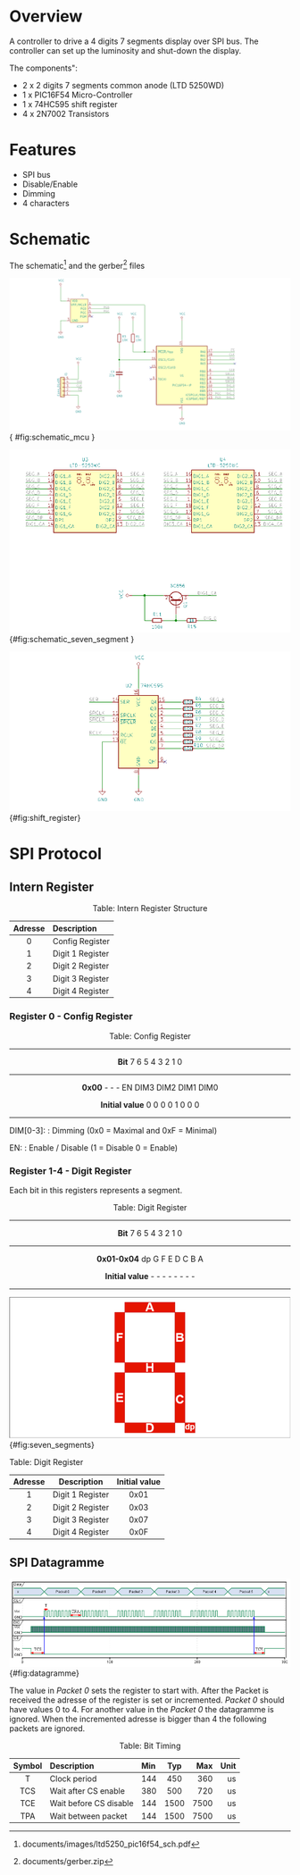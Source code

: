  
# Overview

A controller to drive a 4 digits 7 segments display over SPI bus. The controller can set up the luminosity and shut-down the display.  

The components":

- 2 x 2 digits 7 segments common anode (LTD 5250WD)
- 1 x PIC16F54 Micro-Controller
- 1 x  74HC595 shift register
- 4 x 2N7002 Transistors

# Features

- SPI bus
- Disable/Enable
- Dimming
- 4 characters

# Schematic

The schematic[^schematic] and the gerber[^gerber] files

[^gerber]: documents/gerber.zip
[^schematic]: documents/images/ltd5250_pic16f54_sch.pdf

<figcaption>

![Schematic MCU](documents/images/schematic_mcu.png){ #fig:schematic_mcu }

</figcaption>

<figcaption>

![Schematic Seven-Segments](documents/images/schematic_seven_segment.png){#fig:schematic_seven_segment }

</figcaption>

<figcaption>

![Schematic Programmer and Header](documents/images/shift_register.png){#fig:shift_register}

</figcaption>

# SPI Protocol

## Intern Register

<center>

Table: Intern Register Structure

| Adresse | Description |
|:---:|:---|
| 0   | Config Register  |
| 1   | Digit 1 Register |
| 2   | Digit 2 Register |
| 3   | Digit 3 Register |
| 4   | Digit 4 Register |

</center>

### Register 0 - Config Register

<center>

Table: Config Register 

-----------------------------------------------------------------------------
__Bit__              7      6      5      4      3       2       1       0 
--------           -----  -----  -----  -----  ------  ------  ------  ------ 
__0x00__        	 -      -      -     EN     DIM3    DIM2    DIM1    DIM0  

__Initial value__    0      0      0     0       1       0       0       0 

-----------------------------------------------------------------------------

</center>


DIM[0-3]:
:  Dimming (0x0 = Maximal and 0xF = Minimal)

EN:
: Enable / Disable (1 = Disable 0 = Enable)

### Register 1-4 - Digit Register

Each bit in this registers represents a segment.

<center>

Table: Digit Register 

-------------------------------------------------------------
__Bit__              7     6     5     4     3     2     1     0  
----               ----- ----- ----- ----- ----- ----- ----- -----
__0x01-0x04__       dp     G     F     E     D     C     B     A  

__Initial value__   -      -     -     -     -     -     -     - 

-------------------------------------------------------------


</center>


<figcaption>

![Seven Segments](documents/images/seven_segments.png){#fig:seven_segments}

</figcaption>

Table: Digit Register 

| Adresse | Description | Initial value |
|:---:|:---:|:---:|
| 1   | Digit 1 Register | 0x01 |
| 2   | Digit 2 Register | 0x03 |
| 3   | Digit 3 Register | 0x07 |
| 4   | Digit 4 Register | 0x0F |

</center>

## SPI Datagramme

<figcaption>

![SPI Datagramme](documents/images/spi.png){#fig:datagramme} 

</figcaption>


The value in _Packet 0_ sets the register to start with. After the Packet is received the adresse of the register is set or incremented. _Packet 0_ should have values 0 to 4. For another value in the _Packet 0_ the datagramme is ignored. When the incremented adresse is bigger than 4 the following packets are ignored. 

<center>

Table: Bit Timing

| Symbol | Description | Min | Typ | Max | Unit |
|:---:|:---|:---|:---:|---:|---:|
| T | Clock period | 144 | 450 | 360 | us |
| TCS | Wait after CS enable | 380 | 500 | 720 | us |
| TCE | Wait before CS disable | 144| 1500 | 7500 | us |
| TPA | Wait between packet | 144| 1500 | 7500 | us |

</center>





